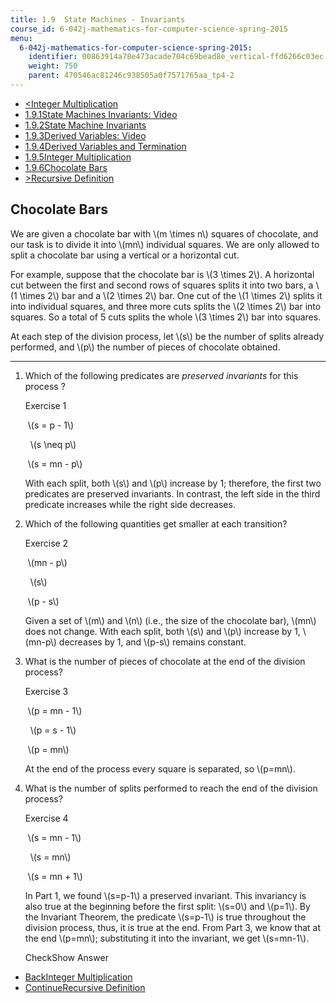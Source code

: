 ```yaml
---
title: 1.9  State Machines - Invariants
course_id: 6-042j-mathematics-for-computer-science-spring-2015
menu:
  6-042j-mathematics-for-computer-science-spring-2015:
    identifier: 00863914a78e473acade704c69bead8e_vertical-ffd6266c03ec
    weight: 750
    parent: 470546ac81246c938505a0f7571765aa_tp4-2
---
```

*   [<Integer Multiplication](/courses/electrical-engineering-and-computer-science/6-042j-mathematics-for-computer-science-spring-2015/proofs/tp4-2/vertical-85cff195fae3)
*   [1.9.1State Machines Invariants: Video](/courses/electrical-engineering-and-computer-science/6-042j-mathematics-for-computer-science-spring-2015/proofs/tp4-2)
*   [1.9.2State Machine Invariants](/courses/electrical-engineering-and-computer-science/6-042j-mathematics-for-computer-science-spring-2015/proofs/tp4-2/vertical-ee3144f200f1)
*   [1.9.3Derived Variables: Video](/courses/electrical-engineering-and-computer-science/6-042j-mathematics-for-computer-science-spring-2015/proofs/tp4-2/vertical-ef00ae29a8ca)
*   [1.9.4Derived Variables and Termination](/courses/electrical-engineering-and-computer-science/6-042j-mathematics-for-computer-science-spring-2015/proofs/tp4-2/vertical-5bf3bfde6f69)
*   [1.9.5Integer Multiplication](/courses/electrical-engineering-and-computer-science/6-042j-mathematics-for-computer-science-spring-2015/proofs/tp4-2/vertical-85cff195fae3)
*   [1.9.6Chocolate Bars](/courses/electrical-engineering-and-computer-science/6-042j-mathematics-for-computer-science-spring-2015/proofs/tp4-2/vertical-ffd6266c03ec)
*   [\>Recursive Definition](/courses/electrical-engineering-and-computer-science/6-042j-mathematics-for-computer-science-spring-2015/proofs/recursive-definition)

Chocolate Bars
--------------

We are given a chocolate bar with \\(m \\times n\\) squares of chocolate, and our task is to divide it into \\(mn\\) individual squares. We are only allowed to split a chocolate bar using a vertical or a horizontal cut.

For example, suppose that the chocolate bar is \\(3 \\times 2\\). A horizontal cut between the first and second rows of squares splits it into two bars, a \\(1 \\times 2\\) bar and a \\(2 \\times 2\\) bar. One cut of the \\(1 \\times 2\\) splits it into individual squares, and three more cuts splits the \\(2 \\times 2\\) bar into squares. So a total of 5 cuts splits the whole \\(3 \\times 2\\) bar into squares.

At each step of the division process, let \\(s\\) be the number of splits already performed, and \\(p\\) the number of pieces of chocolate obtained.  

* * *

1.  Which of the following predicates are _preserved invariants_ for this process ?
    
    Exercise 1
    
    &nbsp;\\(s = p - 1\\)&nbsp;
    
    &nbsp; \\(s \\neq p\\)&nbsp;
    
    &nbsp;\\(s = mn - p\\)&nbsp;
    
    With each split, both \\(s\\) and \\(p\\) increase by 1; therefore, the first two predicates are preserved invariants. In contrast, the left side in the third predicate increases while the right side decreases.
    
2.  Which of the following quantities get smaller at each transition?
    
    Exercise 2
    
    &nbsp;\\(mn - p\\)&nbsp;
    
    &nbsp; \\(s\\)&nbsp;
    
    &nbsp;\\(p - s\\)&nbsp;
    
    Given a set of \\(m\\) and \\(n\\) (i.e., the size of the chocolate bar), \\(mn\\) does not change. With each split, both \\(s\\) and \\(p\\) increase by 1, \\(mn-p\\) decreases by 1, and \\(p-s\\) remains constant.
    
3.  What is the number of pieces of chocolate at the end of the division process?
    
    Exercise 3
    
    &nbsp;\\(p = mn - 1\\)&nbsp;
    
    &nbsp; \\(p = s - 1\\)&nbsp;
    
    &nbsp;\\(p = mn\\)&nbsp;
    
    At the end of the process every square is separated, so \\(p=mn\\).
    
4.  What is the number of splits performed to reach the end of the division process?
    
    Exercise 4
    
    &nbsp;\\(s = mn - 1\\)&nbsp;
    
    &nbsp; \\(s = mn\\)&nbsp;
    
    &nbsp;\\(s = mn + 1\\)&nbsp;
    
    In Part 1, we found \\(s=p-1\\) a preserved invariant. This invariancy is also true at the beginning before the first split: \\(s=0\\) and \\(p=1\\). By the Invariant Theorem, the predicate \\(s=p-1\\) is true throughout the division process, thus, it is true at the end. From Part 3, we know that at the end \\(p=mn\\); substituting it into the invariant, we get \\(s=mn-1\\).
    
    CheckShow Answer
    

*   [BackInteger Multiplication](/courses/electrical-engineering-and-computer-science/6-042j-mathematics-for-computer-science-spring-2015/proofs/tp4-2/vertical-85cff195fae3)
*   [ContinueRecursive Definition](/courses/electrical-engineering-and-computer-science/6-042j-mathematics-for-computer-science-spring-2015/proofs/recursive-definition)